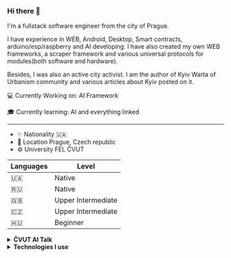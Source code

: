 
### Hi there 👋

I'm a fullstack software engineer from the city of Prague. 


I have experience in WEB, Android, Desktop, Smart contracts, arduino/esp/raspberry and AI developing. I have also created my own WEB frameworks, a scraper framework and various universal protocols for modules(both software and hardware). 

Besides, I was also an active city activist. I am the author of Kyiv Warta of Urbanism community and various articles about Kyiv posted on it.

💻 Currently Working on: AI Framework

🎓 Currently learning: AI and everything linked

___

- ✨ Nationality 🇺🇦
- 📌 Location Prague, Czech republic
- ⚙ University FEL ČVUT

| Languages | Level |
|--|--|
| 🇺🇦 | Native |
| 🇷🇺 | Native |
| 🇬🇧 | Upper Intermediate |
| 🇨🇿 | Upper Intermediate |
| 🇭🇺 | Beginner |

<details>
<summary><b>ČVUT AI Talk</b></summary>

ČVUT AI Talk is a regular meetup. Events consist of research presentation and public communication.
| ČVUT AI Talk | Links | Date |
|--|--|--|
| #1: Co je LLM, jaké vůbec existujou, ják je používat | [Poster](https://i.ibb.co/jyLttn6/1234567.png), [Prezentace](https://docs.google.com/presentation/d/1iV_r4OgYHQOt56Q2FtulrFdbVlvhVoQ_/edit?usp=sharing&ouid=112191343591369742786&rtpof=true&sd=true), [Novinky](https://docs.google.com/document/d/15EkQy-ChOwxrWzYU47DmTsKjD_hU7_48dV77ojjpD_k/edit?usp=sharing)| 6.10.2023 15:00 |
| #2: Decoder-only Transformer OpenAI GPT Fine-tuning| [Prezentace](https://docs.google.com/presentation/d/1yBaBV_08I7exmR9DiXz1aJZOz53UkAJ7/edit?usp=sharing&ouid=112191343591369742786&rtpof=true&sd=true), [Zaznam](https://www.youtube.com/watch?v=z4-MvNgK714) | 26.11.2023 15:00 |
| #2: Decoder-only Transformer Gemini Fine-tuning (In progress) | | |
| AI Assitants (In progress)| |
| Encoder-only Transformer Fine-tuning (In progress)| | |
| Decoder-only Transformer LLaMa Fine-tuning (In progress)| | |
| Special Meetup: AI philosophy (In progress)| | |
| Special Meetup: AI philosophy[Debata] (In progress)| | |
| Word Embedding (In progress)| | |


</details>


<details>
<summary><b>Technologies I use</b></summary>

___
<details>
<summary><b>Programming languages</b></summary>

| Technology |
|--|
| ![Python](https://img.shields.io/badge/-Python-3776AB?style=flat&logo=python&logoColor=white) |
| ![Javascript](https://img.shields.io/badge/-Javascript-F7DF1E?style=flat&logo=javascript&logoColor=black) |
| ![Java](https://img.shields.io/badge/-Java-ED8B00?style=flat&logo=openjdk&logoColor=white)|
| ![Kotlin](https://img.shields.io/badge/-Kotlin-0095D5?style=flat&logo=Kotlin&logoColor=white)|
| ![C#](https://img.shields.io/badge/C%23-239120?style=flat&logo=c-sharp&logoColor=white)|
| ![PHP](https://img.shields.io/badge/PHP-777BB4?style=flat&logo=php&logoColor=white)|
| ![Typescript](https://img.shields.io/badge/TypeScript-007ACC?style=flat&logo=typescript&logoColor=white)|
| ![Solidity](https://img.shields.io/badge/-Solidity-363636?style=flat&logo=solidity&logoColor=white)|
| ![C++](https://img.shields.io/badge/-C%2B%2B-00599C?style=flat&logo=c%2B%2B&logoColor=white)|

</details>


<details>
<summary><b>WebTechnologies</b></summary>

| Frontend | Backend |
|--|--|
| ![Vue.js](https://img.shields.io/badge/-Vue.js-4FC08D?style=flat&logo=vue.js&logoColor=white) | ![Django](https://img.shields.io/badge/-Django-092E20?style=flat&logo=django&logoColor=white) |
| ![React](https://img.shields.io/badge/-React-61DAFB?style=flat&logo=react&logoColor=white) | ![ASP.NET](https://img.shields.io/badge/-ASP.NET-512BD4?style=flat&logo=.net&logoColor=white) |
| ![Angular](https://img.shields.io/badge/-Angular-DD0031?style=flat&logo=angular&logoColor=white) |  |
| ![TypeScript](https://img.shields.io/badge/-TypeScript-3178C6?style=flat&logo=typescript&logoColor=white) |  |
| ![jQuery](https://img.shields.io/badge/-jQuery-0769AD?style=flat&logo=jquery&logoColor=white) | | |
</details>


<details>
<summary><b>DevOps Technologies</b></summary>

| Technology |
|--|
| ![sys admin](https://img.shields.io/badge/-Sys%20Admin-000000?style=flat&logo=linux&logoColor=white) |
| ![Docker](https://img.shields.io/badge/-Docker-2496ED?style=flat&logo=docker&logoColor=white) |
| ![nginx](https://img.shields.io/badge/-Nginx-009639?style=flat&logo=nginx&logoColor=white) |

</details>


<details>
<summary><b>Android Technologies</b></summary>

| Technology |
|--|
| ![Kotlin](https://img.shields.io/badge/-Kotlin-0095D5?style=flat&logo=kotlin&logoColor=white) |
| ![Java](https://img.shields.io/badge/-Java-007396?style=flat&logo=java&logoColor=white) |

</details>

<details>
<summary><b>ML/AI technologies</b></summary>

| Technology |
|--|
| ![Tenserflow](https://img.shields.io/badge/-Tenserflow-FF6600?style=flat&&logoColor=white) |
| ![SKLearn](https://img.shields.io/badge/-SKLearn-blue?style=flat&logoColor=white) |
| ![OpenAI](https://img.shields.io/badge/-OpenAI-50C878?style=flat&logoColor=white)|
| ![OpenAI](https://img.shields.io/badge/-GoogleAI-4285F4?style=flat&logo=google-cloud&logoColor=white)|


</details>


<details>
<summary><b>Other technologies</b></summary>

| Technology |
|--|
| ![graphql](https://img.shields.io/badge/-GraphQL-E10098?style=flat&logo=graphql&logoColor=white) |
| ![Redis](https://img.shields.io/badge/-Redis-DC382D?style=flat&logo=redis&logoColor=white) |
| ![Solidity](https://img.shields.io/badge/-Solidity-363636?style=flat&logo=solidity&logoColor=white)|
| ![SQL](https://img.shields.io/badge/-SQL-07405E?style=flat&logoColor=white)|

</details>
</details>
